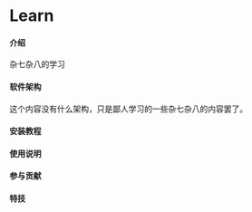 # Learn

#### 介绍
杂七杂八的学习

#### 软件架构
这个内容没有什么架构，只是鄙人学习的一些杂七杂八的内容罢了。

#### 安装教程
#### 使用说明
#### 参与贡献
#### 特技
